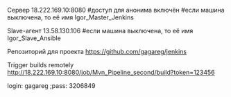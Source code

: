 Сервер 
18.222.169.10:8080 
#доступ для анонима включён
#если машина выключена, то её имя Igor_Master_Jenkins

Slave-агент 
13.58.130.106
#если машина выключена, то её имя Igor_Slave_Ansible

Репозиторий для проекта 
https://github.com/gagareg/jenkins

Trigger builds remotely 
http://18.222.169.10:8080/job/Mvn_Pipeline_second/build?token=123456

login: gagareg ;pass: 3206849
